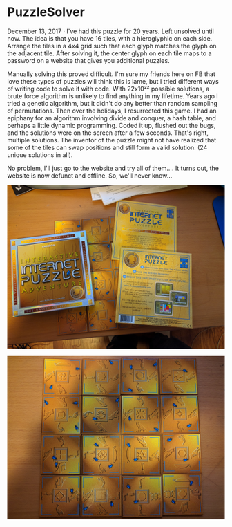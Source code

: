 # PuzzleSolver

December 13, 2017 · 
I've had this puzzle for 20 years. Left unsolved until now. The idea is that you have 16 tiles, with a hieroglyphic on each side. Arrange the tiles in a 4x4 grid such that each glyph matches the glyph on the adjacent tile. After solving it, the center glyph on each tile maps to a password on a website that gives you additional puzzles.

Manually solving this proved difficult. I'm sure my friends here on FB that love these types of puzzles will think this is lame, but I tried different ways of writing code to solve it with code. With 22x10²² possible solutions, a brute force algorithm is unlikely to find anything in my lifetime. Years ago I tried a genetic algorithm, but it didn't do any better than random sampling of permutations. Then over the holidays, I resurrected this game. I had an epiphany for an algorithm involving divide and conquer, a hash table, and perhaps a little dynamic programming.  Coded it up, flushed out the bugs, and the solutions were on the screen after a few seconds. That's right, multiple solutions. The inventor of the puzzle might not have realized that some of the tiles can swap positions and still form a valid solution. (24 unique solutions in all).

No problem, I'll just go to the website and try all of them.... It turns out, the website is now defunct and offline. So, we'll never know...


![alt text](/internetpuzzle1.png "Internet Puzzle Box")

![alt text](/internetpuzzle2.png "Internet Puzzle Solution")
